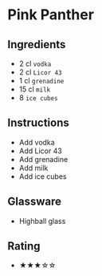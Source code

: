 # Pink Panther

## Ingredients
- 2 cl `vodka`
- 2 cl `Licor 43`
- 1 cl `grenadine`
- 15 cl `milk`
- 8 `ice cubes`

## Instructions
- Add vodka
- Add Licor 43
- Add grenadine
- Add milk
- Add ice cubes

## Glassware
- Highball glass

## Rating
- ★★★☆☆